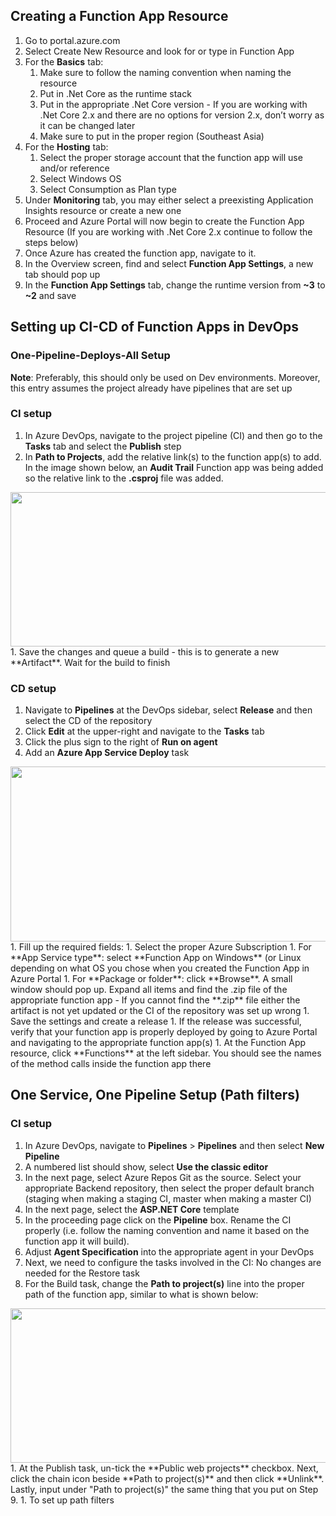 ## Creating a Function App Resource
1. Go to portal.azure.com
1. Select Create New Resource and look for or type in Function App
1. For the **Basics** tab:
   1. Make sure to follow the naming convention when naming the resource
   1. Put in .Net Core as the runtime stack
   1. Put in the appropriate .Net Core version - If you are working with .Net Core 2.x and there are no options for version 2.x, don’t worry as it can be changed later
   1. Make sure to put in the proper region (Southeast Asia)
1. For the **Hosting** tab:
   1. Select the proper storage account that the function app will use and/or reference
   1. Select Windows OS
   1. Select Consumption as Plan type
1. Under **Monitoring** tab, you may either select a preexisting Application Insights resource or create a new one
1. Proceed and Azure Portal will now begin to create the Function App Resource (If you are working with .Net Core 2.x continue to follow the steps below)
1. Once Azure has created the function app, navigate to it.
1. In the Overview screen, find and select **Function App Settings**, a new tab should pop up
1. In the **Function App Settings** tab, change the runtime version from **~3** to **~2** and save

## Setting up CI-CD of Function Apps in DevOps
### One-Pipeline-Deploys-All Setup
**Note**: Preferably, this should only be used on Dev environments. Moreover, this entry assumes the project already have pipelines that are set up

### CI setup
1. In Azure DevOps, navigate to the project pipeline (CI) and then go to the **Tasks** tab and select the **Publish** step
1. In **Path to Projects**, add the relative link(s) to the function app(s) to add. In the image shown below, an **Audit Trail** Function app was being added so the relative link to the **.csproj** file was added.<br/>
<IMG  src="https://lh4.googleusercontent.com/xtMBvBg5Bs3EB5abX8rwgDwRIVU9CgY1mExcPZN6rC1aSAIxDE4C3kKCkxIg-O_-BCIykhRKYb2vJ-B_yfBvHjaDlmMfFyXPja7nUvJYNobh2dkr5gq9usHTGc-Y_xThZqNIW1Ge"  width="602"  height="247" style="margin-left:0px;margin-top:0px"/>
1. Save the changes and queue a build - this is to generate a new **Artifact**. Wait for the build to finish

### CD setup

1. Navigate to **Pipelines** at the DevOps sidebar, select **Release** and then select the CD of the repository
1. Click **Edit** at the upper-right and navigate to the **Tasks** tab
1. Click the plus sign to the right of **Run on agent**
1. Add an **Azure App Service Deploy** task <br/>
<IMG  src="https://lh4.googleusercontent.com/dxm7QGUXB1BVjvEIV26i-hSrV8BQ6tOhbRg-JPVfD-csbtpP5l2SYIYRvuFlYPnjl4Z7wSQs8A34uaW50BTlIxbYKFDTlUhKXNm9fYncS_2U9ZaP0nnbIquRQSc8aRUNhOs3H2Db"  width="713"  height="280" style="margin-left:0px;margin-top:0px"/>
1. Fill up the required fields:
   1. Select the proper Azure Subscription
   1. For **App Service type**: select **Function App on Windows** (or Linux depending on what OS you chose when you created the Function App in Azure Portal
   1. For **Package or folder**: click **Browse**. A small window should pop up. Expand all items and find the .zip file of the appropriate function app - If you cannot find the **.zip** file either the artifact is not yet updated or the CI of the repository was set up wrong
1. Save the settings and create a release
1. If the release was successful, verify that your function app is properly deployed by going to Azure Portal and navigating to the appropriate function app(s)
1. At the Function App resource, click **Functions** at the left sidebar. You should see the names of the method calls inside the function app there

## One Service, One Pipeline Setup (Path filters)
### CI setup
1. In Azure DevOps, navigate to **Pipelines** > **Pipelines** and then select **New Pipeline**
1. A numbered list should show, select **Use the classic editor**
1. In the next page, select Azure Repos Git as the source. Select your appropriate Backend repository, then select the proper default branch (staging when making a staging CI, master when making a master CI)
1. In the next page, select the **ASP.NET Core** template
1. In the proceeding page click on the **Pipeline** box. Rename the CI properly (i.e. follow the naming convention and name it based on the function app it will build).
1. Adjust **Agent Specification** into the appropriate agent in your DevOps
1. Next, we need to configure the tasks involved in the CI: No changes are needed for the Restore task
1. For the Build task, change the **Path to project(s)** line into the proper path of the function app, similar to what is shown below: <br/>
<IMG  src="https://lh3.googleusercontent.com/VELKMLtoJ_n3tOrcc8XcSfZUs65i5pr9jA1esSZPttvyAsAHWEKfB1Cz_c8DFjg5K5q9r0Jd4WBYsBDOBwEltYtmmucUyPnpV-J9B-4c_FsPRSzNP1JguidSRdy7yBkGetRkE4-j"  width="602"  height="247" style="margin-left:0px;margin-top:0px"/>
1. At the Publish task, un-tick the **Public web projects** checkbox. Next, click the chain icon beside **Path to project(s)** and then click **Unlink**. Lastly, input under "Path to project(s)" the same thing that you put on Step 9.
1. To set up path filters
